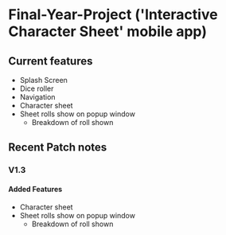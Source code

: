 # Final-Year-Project ('Interactive Character Sheet' mobile app)

## Current features

- Splash Screen
- Dice roller
- Navigation
- Character sheet
- Sheet rolls show on popup window
  - Breakdown of roll shown


## Recent Patch notes

### V1.3

#### Added Features

- Character sheet
- Sheet rolls show on popup window
  - Breakdown of roll shown
